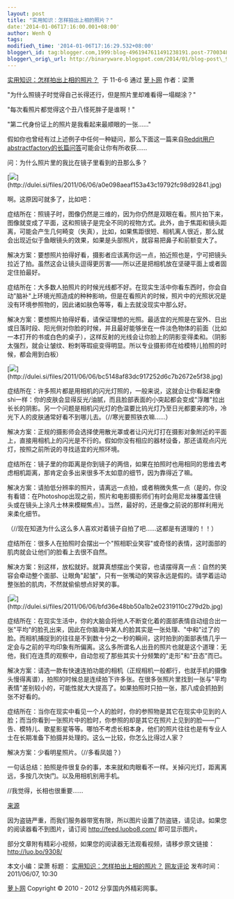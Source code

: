 ```yaml
--- 
layout: post 
title: "实用知识：怎样拍出上相的照片？" 
date:'2014-01-06T17:16:00.001+08:00' 
author: Wenh Q
tags:
modified\_time: '2014-01-06T17:16:29.532+08:00' 
blogger\_id: tag:blogger.com,1999:blog-4961947611491238191.post-7700348928617761977
blogger\_orig\_url: http://binaryware.blogspot.com/2014/01/blog-post\_9153.html
---
```

[实用知识：怎样拍出上相的照片？](http://luo.bo/9308/)  于 11-6-6 通过
[萝卜网](http://luo.bo/) 作者：梁萧



"为什么照镜子时觉得自己长得还行，但是照片里却难看得一塌糊涂？"



"每次看照片都觉得这个丑八怪死胖子是谁啊！"



"第二代身份证上的照片是我看起来最顺眼的一张……"



假如你也曾经有过上述例子中任何一种疑问，那么下面这一篇来自[Reddit用户abstractfactory的长篇问答](http://www.reddit.com/r/pics/comments/hqgbr/how_i_look/c1xjlez)可能会让你有所收获……



问：为什么照片里的我比在镜子里看到的丑那么多？



[![](https://images-blogger-opensocial.googleusercontent.com/gadgets/proxy?url=http%3A%2F%2Fdulei.si%2Ffiles%2F2011%2F06%2F06%2Fa0e098aeaf153a43c19792fc98d92841.jpg&container=blogger&gadget=a&rewriteMime=image%2F*)](http://dulei.si/files/2011/06/06/a0e098aeaf153a43c19792fc98d92841.jpg)



啊。这原因可就多了，比如吧：



症结所在：照镜子时，图像仍然是三维的，因为你仍然是双眼在看。照片拍下来，图像就变成了平面，这和照镜子是完全不同的视物方式。此外，由于焦距和镜头距离，可能会产生几何畸变（失真），比如，如果焦距很短、相机离人很近，那么就会出现近似于鱼眼镜头的效果，如果是头部照片，就容易把鼻子和前额变大了。



解决方案：要想照片拍得好看，摄影者应该离你远一点，拍近照也是，宁可把镜头拉近了拍。虽然这会让镜头逗得更厉害——所以还是把相机放在坚硬平面上或者固定住拍最好。



症结所在：大多数人拍照片的时候光线都不好。在现实生活中你看东西时，你会自动"脑补"上环境光照造成的种种影响，但是在看照片的时候，照片中的光照状况是没有环境参照物的，因此诸如肤色等等，看上去就没现实中那么好。



解决方案：要想照片拍得好看，请保证理想的光照。最适宜的光照是在室外、日出或日落时段、阳光侧对你脸的时候，并且最好能够坐在一件淡色物体的前面（比如一本打开的书或白色的桌子），这样反射的光线会让你脸上的阴影变得柔和。（阴影太强烈，就会让皱纹、粉刺等瑕疵变得明显。所以专业摄影师在给模特儿拍照的时候，都会用到白板）



[![](https://images-blogger-opensocial.googleusercontent.com/gadgets/proxy?url=http%3A%2F%2Fdulei.si%2Ffiles%2F2011%2F06%2F06%2Fbc5148af83dc917252d6c7b2672e5f38.jpg&container=blogger&gadget=a&rewriteMime=image%2F*)](http://dulei.si/files/2011/06/06/bc5148af83dc917252d6c7b2672e5f38.jpg)



症结所在：许多照片都是用相机的闪光灯照的，一般来说，这就会让你看起来像shi一样：你的皮肤会显得反光/油腻，而且脸部表面的小突起都会变成"浮雕"拉出长长的阴影。另一个问题是相机闪光灯的色温要比钨光灯乃至日光都要来的冷，冷光下人的皮肤通常好看不到哪儿去。（//寒光要照铁衣嘛……）



解决方案：正规的摄影师会选择使用散光罩或者让闪光灯打在摄影对象附近的平面上，直接用相机上的闪光是不行的。假如你没有相应的器材设备，那还请观点闪光灯，按照之前所说的寻找适宜的光照环境。



症结所在：镜子里的你距离是你到镜子的两倍，如果在拍照时也用相同的思维去考虑相机距离，那肯定会多出来很多不太如意的细节，因为靠得近了嘛。



解决方案：请拍低分辨率的照片，请离远一点拍，或者稍微失焦一点（是的，你没有看错：在Photoshop出现之前，照片和电影摄影师们有时会用尼龙袜覆盖住镜头或在镜头上涂凡士林来模糊焦点）。当然，最好的，还是像之前说的那样利用光来柔化细节。



（//现在知道为什么这么多人喜欢对着镜子自拍了吧……这都是有道理的！！）



症结所在：很多人在拍照时会摆出一个"照相职业笑容"或奇怪的表情，这时面部的肌肉就会让他们的脸看上去很不自然。



解决方案：别这样，放松就好。就算真想摆出个笑容，也请摆得真一点：自然的笑容会牵动整个面部、让眼角"起皱"，只有一张嘴动的笑容永远是假的。请学着运动整张脸的肌肉，不然就偷偷想点好笑的事。



[![](https://images-blogger-opensocial.googleusercontent.com/gadgets/proxy?url=http%3A%2F%2Fdulei.si%2Ffiles%2F2011%2F06%2F06%2Fbfd36e48bb50a1b2e02319110c279d2b.jpg&container=blogger&gadget=a&rewriteMime=image%2F*)](http://dulei.si/files/2011/06/06/bfd36e48bb50a1b2e02319110c279d2b.jpg)



症结所在：在现实生活中，你的大脑会将他人不断变化着的面部表情自动组合出一张"平均"的脸孔出来，因此在你脑海中某人的脸其实是一张处理、"中和"过了的脸。而相机捕捉到的往往是不到数十分之一秒的瞬间，这时拍到的面部表情几乎一定会与之前的平均印象有所偏离。这么多所谓名人出丑的照片也就是这个道理：无他，我们在连贯的观察中，自动忽视了那些其实十分频繁的"走形"和"丑态"而已。



解决方案：请选一款有快速连拍功能的相机（正规相机一般都行，也就手机的摄像头慢得离谱），拍照的时候总是连续拍下许多张。在很多张照片里找到一张与"平均表情"差别较小的，可能性就大大提高了。如果拍照时只拍一张，那八成会抓拍到张不好看的。



症结所在：当你在现实中看见一个人的脸时，你的参照物是其它在现实中见到的人脸；而当你看到一张照片中的脸时，你参照的却是其它在照片上见到的脸——广告、模特儿、歌星影星等等。哪怕不考虑长相本身，他们的照片往往也是有专业人士在长期准备下拍摄并处理的。这么一比较，你怎么比得过人家？



解决方案：少看明星照片。（//多看凤姐？）



一句话总结：拍照是件很复杂的事，本来就和肉眼看不一样。关掉闪光灯，距离离远，多按几次快门。以及用相机别用手机。



//我觉得，长相也很重要……



[来源](http://jandan.net/2011/06/06/photo-problems.html)



因为盗链严重，而我们服务器带宽有限，所以图片设置了防盗链，请见谅。如果您的阅读器看不到图片，请订阅
<http://feed.luobo8.com/> 即可显示图片。



部分文章附有精彩小视频，如果您的阅读器无法观看视频，请移步原文链接：
<http://luo.bo/9308/>



本文小编：梁萧 标题：
[实用知识：怎样拍出上相的照片？](http://luo.bo/9308/)
[网友评论](http://luo.bo/9308/#comments) 发布时间：2011/06/07, 10:30



[萝卜网](http://luo.bo/) Copyright © 2010 - 2012 分享国内外精彩网事。
